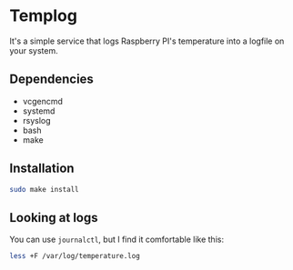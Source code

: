# Templog
It's a simple service that logs Raspberry PI's temperature into a logfile on your system.

## Dependencies
- vcgencmd
- systemd
- rsyslog
- bash
- make

## Installation
```bash
sudo make install
```

## Looking at logs
You can use `journalctl`, but I find it comfortable like this:
```bash
less +F /var/log/temperature.log
```
